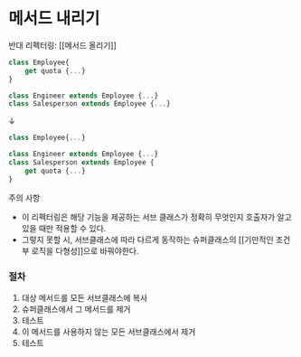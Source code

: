 # 메서드 내리기

반대 리펙터링: [[메서드 올리기]]

```jsx
class Employee{
	get quota {...}
}

class Engineer extends Employee {...}
class Salesperson extends Employee {...}
```

↓

```jsx
class Employee{...}

class Engineer extends Employee {...}
class Salesperson extends Employee {
	get quota {...}
}
```

주의 사항

- 이 리펙터링은 해당 기능을 제공하는 서브 클래스가 정확히 무엇인지 호출자가 알고 있을 때만 적용할 수 있다.
- 그렇지 못할 시, 서브클래스에 따라 다르게 동작하는 슈퍼클래스의 [[기만적인 조건부 로직을 다형성]]으로 바꿔야한다.

### 절차

1. 대상 메서드를 모든 서브클래스에 복사
2. 슈퍼클래스에서 그 메서드를 제거
3. 테스트
4. 이 메서드를 사용하지 않는 모든 서브클래스에서 제거
5. 테스트
